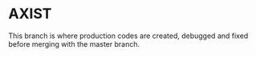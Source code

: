 # AXIST
This branch is where production codes are created, debugged and fixed before merging with the master branch. 
